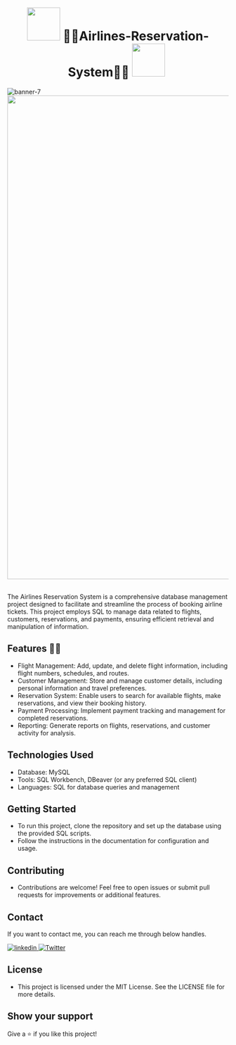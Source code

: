 <h1 align="center">
 <img src="https://github.com/Anmol-Baranwal/Cool-GIFs-For-GitHub/assets/74038190/2c0eef4b-7b75-42bd-9722-4bea97a2d532" width="75">&nbsp;🚀🚦Airlines-Reservation-System🚦🚀
 <img src="https://github.com/Anmol-Baranwal/Cool-GIFs-For-GitHub/assets/74038190/2c0eef4b-7b75-42bd-9722-4bea97a2d532" width="75">&nbsp;</h1>

   

![banner-7](https://github.com/user-attachments/assets/acdb1fec-661d-4f9b-b411-e136947578ea)
<img src="https://user-images.githubusercontent.com/74038190/212284100-561aa473-3905-4a80-b561-0d28506553ee.gif" width="1100">
<br><br>

The Airlines Reservation System is a comprehensive database management project designed to facilitate and streamline the process of booking airline tickets. 
This project employs SQL to manage data related to flights, customers, reservations, and payments, ensuring efficient retrieval and manipulation of information. 

## Features 🔑🔑

- Flight Management: Add, update, and delete flight information, including flight numbers, schedules, and routes.
- Customer Management: Store and manage customer details, including personal information and travel preferences.
- Reservation System: Enable users to search for available flights, make reservations, and view their booking history.
- Payment Processing: Implement payment tracking and management for completed reservations.
- Reporting: Generate reports on flights, reservations, and customer activity for analysis.

## Technologies Used
- Database: MySQL
- Tools: SQL Workbench, DBeaver (or any preferred SQL client)
- Languages: SQL for database queries and management

## Getting Started

- To run this project, clone the repository and set up the database using the provided SQL scripts.
- Follow the instructions in the documentation for configuration and usage.

## Contributing

- Contributions are welcome! Feel free to open issues or submit pull requests for improvements or additional features.



## Contact

If you want to contact me, you can reach me through below handles.

<a href="https://www.linkedin.com/in/manjunathgl/" target="_blank">
  <img src="https://img.shields.io/badge/ManjunathGL-0077B5?style=for-the-badge&logo=linkedin&logoColor=white" alt="linkedin"/>
</a>

<a href="https://github.com/ManjunathGlO" target="_blank">
  <img src="https://img.shields.io/badge/ManjunathGl-20232A?style=for-the-badge&logo=Github&logoColor=white" alt="Twitter"/>
</a>


  

## License

- This project is licensed under the MIT License. See the LICENSE file for more details.
  
## Show your support
Give a ⭐️ if you like this project!
